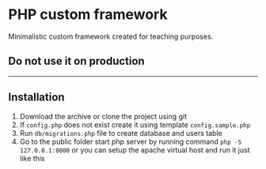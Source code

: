 # PHP custom framework
Minimalistic custom framework created for teaching purposes.

## Do not use it on production

----
## Installation

1. Download the archive or clone the project using git
1. If `config.php` does not exist create it using template `config.sample.php`
1. Run `db/migrations.php` file to create database and users table
1. Go to the public folder start php server by running command `php -S 127.0.0.1:8000` 
or you can setup the apache virtual host and run it just like this

